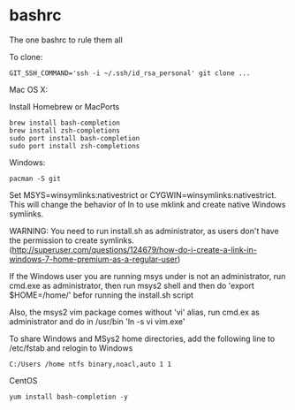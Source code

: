 bashrc
======

The one bashrc to rule them all

To clone:

```
GIT_SSH_COMMAND='ssh -i ~/.ssh/id_rsa_personal' git clone ...
```

Mac OS X:

Install Homebrew or MacPorts

```
brew install bash-completion
brew install zsh-completions
sudo port install bash-completion
sudo port install zsh-completions
```

Windows:

```
pacman -S git
```

Set MSYS=winsymlinks:nativestrict or CYGWIN=winsymlinks:nativestrict. This will change the behavior of
ln to use mklink and create native Windows symlinks.

WARNING: You need to run install.sh as administrator, as users don't have the permission to create symlinks.
(http://superuser.com/questions/124679/how-do-i-create-a-link-in-windows-7-home-premium-as-a-regular-user)

If the Windows user you are running msys under is not an administrator, run cmd.exe as administrator,
then run msys2 shell and then do 'export $HOME=/home/<username>' befor running the install.sh script

Also, the msys2 vim package comes without 'vi' alias, run cmd.ex as administrator and do in
/usr/bin 'ln -s vi vim.exe'

To share Windows and MSys2 home directories, add the following line to /etc/fstab and relogin to Windows

```
C:/Users /home ntfs binary,noacl,auto 1 1
```

CentOS

```
yum install bash-completion -y
```
